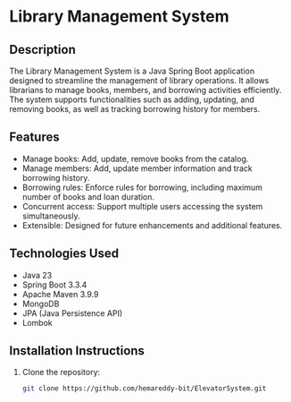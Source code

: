 # Library Management System

## Description
The Library Management System is a Java Spring Boot application designed to streamline the management of library operations. It allows librarians to manage books, members, and borrowing activities efficiently. The system supports functionalities such as adding, updating, and removing books, as well as tracking borrowing history for members.

## Features
- Manage books: Add, update, remove books from the catalog.
- Manage members: Add, update member information and track borrowing history.
- Borrowing rules: Enforce rules for borrowing, including maximum number of books and loan duration.
- Concurrent access: Support multiple users accessing the system simultaneously.
- Extensible: Designed for future enhancements and additional features.

## Technologies Used
- Java 23
- Spring Boot 3.3.4
- Apache Maven 3.9.9
- MongoDB
- JPA (Java Persistence API)
- Lombok

## Installation Instructions
1. Clone the repository:
   ```bash
   git clone https://github.com/hemareddy-bit/ElevatorSystem.git
